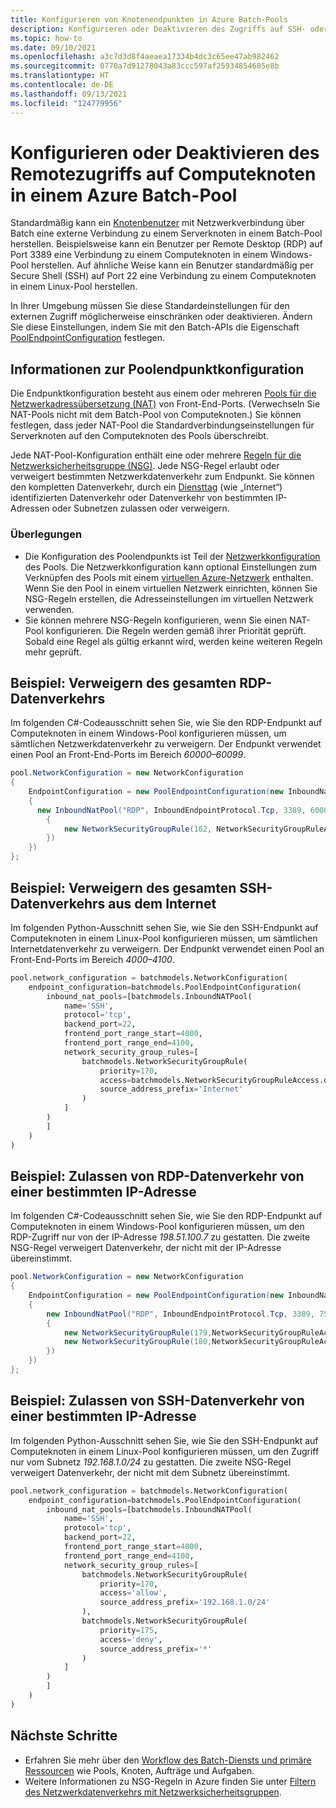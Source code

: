 ```yaml
---
title: Konfigurieren von Knotenendpunkten in Azure Batch-Pools
description: Konfigurieren oder Deaktivieren des Zugriffs auf SSH- oder RDP-Ports auf Computeknoten in einem Azure Batch-Pool.
ms.topic: how-to
ms.date: 09/10/2021
ms.openlocfilehash: a3c7d3d8f4aeaea17334b4dc3c65ee47ab982462
ms.sourcegitcommit: 0770a7d91278043a83ccc597af25934854605e8b
ms.translationtype: HT
ms.contentlocale: de-DE
ms.lasthandoff: 09/13/2021
ms.locfileid: "124779956"
---
```

# <a name="configure-or-disable-remote-access-to-compute-nodes-in-an-azure-batch-pool"></a>Konfigurieren oder Deaktivieren des Remotezugriffs auf Computeknoten in einem Azure Batch-Pool

Standardmäßig kann ein [Knotenbenutzer](/rest/api/batchservice/computenode/adduser) mit Netzwerkverbindung über Batch eine externe Verbindung zu einem Serverknoten in einem Batch-Pool herstellen. Beispielsweise kann ein Benutzer per Remote Desktop (RDP) auf Port 3389 eine Verbindung zu einem Computeknoten in einem Windows-Pool herstellen. Auf ähnliche Weise kann ein Benutzer standardmäßig per Secure Shell (SSH) auf Port 22 eine Verbindung zu einem Computeknoten in einem Linux-Pool herstellen. 

In Ihrer Umgebung müssen Sie diese Standardeinstellungen für den externen Zugriff möglicherweise einschränken oder deaktivieren. Ändern Sie diese Einstellungen, indem Sie mit den Batch-APIs die Eigenschaft [PoolEndpointConfiguration](/rest/api/batchservice/pool/add#poolendpointconfiguration) festlegen. 

## <a name="about-the-pool-endpoint-configuration"></a>Informationen zur Poolendpunktkonfiguration
Die Endpunktkonfiguration besteht aus einem oder mehreren [Pools für die Netzwerkadressübersetzung (NAT)](/rest/api/batchservice/pool/add#inboundnatpool) von Front-End-Ports. (Verwechseln Sie NAT-Pools nicht mit dem Batch-Pool von Computeknoten.) Sie können festlegen, dass jeder NAT-Pool die Standardverbindungseinstellungen für Serverknoten auf den Computeknoten des Pools überschreibt. 

Jede NAT-Pool-Konfiguration enthält eine oder mehrere [Regeln für die Netzwerksicherheitsgruppe (NSG)](/rest/api/batchservice/pool/add#networksecuritygrouprule). Jede NSG-Regel erlaubt oder verweigert bestimmten Netzwerkdatenverkehr zum Endpunkt. Sie können den kompletten Datenverkehr, durch ein [Diensttag](../virtual-network/network-security-groups-overview.md#service-tags) (wie „Internet“) identifizierten Datenverkehr oder Datenverkehr von bestimmten IP-Adressen oder Subnetzen zulassen oder verweigern.

### <a name="considerations"></a>Überlegungen
* Die Konfiguration des Poolendpunkts ist Teil der [Netzwerkkonfiguration](/rest/api/batchservice/pool/add#networkconfiguration) des Pools. Die Netzwerkkonfiguration kann optional Einstellungen zum Verknüpfen des Pools mit einem [virtuellen Azure-Netzwerk](batch-virtual-network.md) enthalten. Wenn Sie den Pool in einem virtuellen Netzwerk einrichten, können Sie NSG-Regeln erstellen, die Adresseinstellungen im virtuellen Netzwerk verwenden.
* Sie können mehrere NSG-Regeln konfigurieren, wenn Sie einen NAT-Pool konfigurieren. Die Regeln werden gemäß ihrer Priorität geprüft. Sobald eine Regel als gültig erkannt wird, werden keine weiteren Regeln mehr geprüft.


## <a name="example-deny-all-rdp-traffic"></a>Beispiel: Verweigern des gesamten RDP-Datenverkehrs

Im folgenden C#-Codeausschnitt sehen Sie, wie Sie den RDP-Endpunkt auf Computeknoten in einem Windows-Pool konfigurieren müssen, um sämtlichen Netzwerkdatenverkehr zu verweigern. Der Endpunkt verwendet einen Pool an Front-End-Ports im Bereich *60000–60099*. 

```csharp
pool.NetworkConfiguration = new NetworkConfiguration
{
    EndpointConfiguration = new PoolEndpointConfiguration(new InboundNatPool[]
    {
      new InboundNatPool("RDP", InboundEndpointProtocol.Tcp, 3389, 60000, 60099, new NetworkSecurityGroupRule[]
        {
            new NetworkSecurityGroupRule(162, NetworkSecurityGroupRuleAccess.Deny, "*"),
        })
    })    
};
```

## <a name="example-deny-all-ssh-traffic-from-the-internet"></a>Beispiel: Verweigern des gesamten SSH-Datenverkehrs aus dem Internet

Im folgenden Python-Ausschnitt sehen Sie, wie Sie den SSH-Endpunkt auf Computeknoten in einem Linux-Pool konfigurieren müssen, um sämtlichen Internetdatenverkehr zu verweigern. Der Endpunkt verwendet einen Pool an Front-End-Ports im Bereich *4000–4100*. 

```python
pool.network_configuration = batchmodels.NetworkConfiguration(
    endpoint_configuration=batchmodels.PoolEndpointConfiguration(
        inbound_nat_pools=[batchmodels.InboundNATPool(
            name='SSH',
            protocol='tcp',
            backend_port=22,
            frontend_port_range_start=4000,
            frontend_port_range_end=4100,
            network_security_group_rules=[
                batchmodels.NetworkSecurityGroupRule(
                    priority=170,
                    access=batchmodels.NetworkSecurityGroupRuleAccess.deny,
                    source_address_prefix='Internet'
                )
            ]
        )
        ]
    )
)
```

## <a name="example-allow-rdp-traffic-from-a-specific-ip-address"></a>Beispiel: Zulassen von RDP-Datenverkehr von einer bestimmten IP-Adresse

Im folgenden C#-Codeausschnitt sehen Sie, wie Sie den RDP-Endpunkt auf Computeknoten in einem Windows-Pool konfigurieren müssen, um den RDP-Zugriff nur von der IP-Adresse *198.51.100.7* zu gestatten. Die zweite NSG-Regel verweigert Datenverkehr, der nicht mit der IP-Adresse übereinstimmt.

```csharp
pool.NetworkConfiguration = new NetworkConfiguration
{
    EndpointConfiguration = new PoolEndpointConfiguration(new InboundNatPool[]
    {
        new InboundNatPool("RDP", InboundEndpointProtocol.Tcp, 3389, 7500, 8000, new NetworkSecurityGroupRule[]
        {   
            new NetworkSecurityGroupRule(179,NetworkSecurityGroupRuleAccess.Allow, "198.51.100.7"),
            new NetworkSecurityGroupRule(180,NetworkSecurityGroupRuleAccess.Deny, "*")
        })
    })    
};
```

## <a name="example-allow-ssh-traffic-from-a-specific-subnet"></a>Beispiel: Zulassen von SSH-Datenverkehr von einer bestimmten IP-Adresse

Im folgenden Python-Ausschnitt sehen Sie, wie Sie den SSH-Endpunkt auf Computeknoten in einem Linux-Pool konfigurieren müssen, um den Zugriff nur vom Subnetz *192.168.1.0/24* zu gestatten. Die zweite NSG-Regel verweigert Datenverkehr, der nicht mit dem Subnetz übereinstimmt.

```python
pool.network_configuration = batchmodels.NetworkConfiguration(
    endpoint_configuration=batchmodels.PoolEndpointConfiguration(
        inbound_nat_pools=[batchmodels.InboundNATPool(
            name='SSH',
            protocol='tcp',
            backend_port=22,
            frontend_port_range_start=4000,
            frontend_port_range_end=4100,
            network_security_group_rules=[
                batchmodels.NetworkSecurityGroupRule(
                    priority=170,
                    access='allow',
                    source_address_prefix='192.168.1.0/24'
                ),
                batchmodels.NetworkSecurityGroupRule(
                    priority=175,
                    access='deny',
                    source_address_prefix='*'
                )
            ]
        )
        ]
    )
)
```

## <a name="next-steps"></a>Nächste Schritte

- Erfahren Sie mehr über den [Workflow des Batch-Diensts und primäre Ressourcen](batch-service-workflow-features.md) wie Pools, Knoten, Aufträge und Aufgaben.
- Weitere Informationen zu NSG-Regeln in Azure finden Sie unter [Filtern des Netzwerkdatenverkehrs mit Netzwerksicherheitsgruppen](../virtual-network/network-security-groups-overview.md).